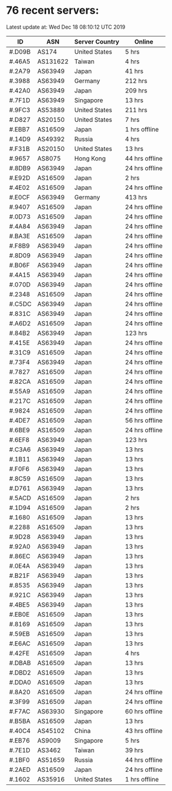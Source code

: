 # 76 recent servers:

Latest update at: Wed Dec 18 08:10:12 UTC 2019

| ID | ASN | Server Country | Online |
| -- | --- | -------------- | ------ |
| #.D09B | AS174 | United States | 5 hrs |
| #.46A5 | AS131622 | Taiwan | 4 hrs |
| #.2A79 | AS63949 | Japan | 41 hrs |
| #.3988 | AS63949 | Germany | 212 hrs |
| #.42A0 | AS63949 | Japan | 209 hrs |
| #.7F1D | AS63949 | Singapore | 13 hrs |
| #.9FC3 | AS53889 | United States | 211 hrs |
| #.D827 | AS20150 | United States | 7 hrs |
| #.EBB7 | AS16509 | Japan | 1 hrs offline |
| #.14D9 | AS49392 | Russia | 4 hrs |
| #.F31B | AS20150 | United States | 13 hrs |
| #.9657 | AS8075 | Hong Kong | 44 hrs offline |
| #.8DB9 | AS63949 | Japan | 24 hrs offline |
| #.E92D | AS16509 | Japan | 2 hrs |
| #.4E02 | AS16509 | Japan | 24 hrs offline |
| #.E0CF | AS63949 | Germany | 413 hrs |
| #.9407 | AS16509 | Japan | 24 hrs offline |
| #.0D73 | AS16509 | Japan | 24 hrs offline |
| #.4A84 | AS63949 | Japan | 24 hrs offline |
| #.BA3E | AS16509 | Japan | 24 hrs offline |
| #.F8B9 | AS63949 | Japan | 24 hrs offline |
| #.8D09 | AS63949 | Japan | 24 hrs offline |
| #.B06F | AS63949 | Japan | 24 hrs offline |
| #.4A15 | AS63949 | Japan | 24 hrs offline |
| #.070D | AS63949 | Japan | 24 hrs offline |
| #.2348 | AS16509 | Japan | 24 hrs offline |
| #.C5DC | AS63949 | Japan | 24 hrs offline |
| #.831C | AS63949 | Japan | 24 hrs offline |
| #.A6D2 | AS16509 | Japan | 24 hrs offline |
| #.84B2 | AS63949 | Japan | 123 hrs |
| #.415E | AS63949 | Japan | 24 hrs offline |
| #.31C9 | AS16509 | Japan | 24 hrs offline |
| #.73F4 | AS63949 | Japan | 24 hrs offline |
| #.7827 | AS16509 | Japan | 24 hrs offline |
| #.82CA | AS16509 | Japan | 24 hrs offline |
| #.55A9 | AS16509 | Japan | 24 hrs offline |
| #.217C | AS16509 | Japan | 24 hrs offline |
| #.9824 | AS16509 | Japan | 24 hrs offline |
| #.4DE7 | AS16509 | Japan | 56 hrs offline |
| #.6BE9 | AS16509 | Japan | 24 hrs offline |
| #.6EF8 | AS63949 | Japan | 123 hrs |
| #.C3A6 | AS63949 | Japan | 13 hrs |
| #.1B11 | AS63949 | Japan | 13 hrs |
| #.F0F6 | AS63949 | Japan | 13 hrs |
| #.8C59 | AS16509 | Japan | 13 hrs |
| #.D761 | AS63949 | Japan | 13 hrs |
| #.5ACD | AS16509 | Japan | 2 hrs |
| #.1D94 | AS16509 | Japan | 2 hrs |
| #.1680 | AS16509 | Japan | 13 hrs |
| #.2288 | AS16509 | Japan | 13 hrs |
| #.9D28 | AS63949 | Japan | 13 hrs |
| #.92A0 | AS63949 | Japan | 13 hrs |
| #.86EC | AS63949 | Japan | 13 hrs |
| #.0E4A | AS63949 | Japan | 13 hrs |
| #.B21F | AS63949 | Japan | 13 hrs |
| #.8535 | AS63949 | Japan | 13 hrs |
| #.921C | AS63949 | Japan | 13 hrs |
| #.4BE5 | AS63949 | Japan | 13 hrs |
| #.EB0E | AS16509 | Japan | 13 hrs |
| #.8169 | AS16509 | Japan | 13 hrs |
| #.59EB | AS16509 | Japan | 13 hrs |
| #.E6AC | AS16509 | Japan | 13 hrs |
| #.42FE | AS16509 | Japan | 4 hrs |
| #.DBAB | AS16509 | Japan | 13 hrs |
| #.DBD2 | AS16509 | Japan | 13 hrs |
| #.DDA0 | AS16509 | Japan | 13 hrs |
| #.8A20 | AS16509 | Japan | 24 hrs offline |
| #.3F99 | AS16509 | Japan | 24 hrs offline |
| #.F7AC | AS63930 | Singapore | 60 hrs offline |
| #.B5BA | AS16509 | Japan | 13 hrs |
| #.40C4 | AS45102 | China | 43 hrs offline |
| #.EB76 | AS9009 | Singapore | 5 hrs |
| #.7E1D | AS3462 | Taiwan | 39 hrs |
| #.1BF0 | AS51659 | Russia | 44 hrs offline |
| #.2AED | AS16509 | Japan | 24 hrs offline |
| #.1602 | AS35916 | United States | 1 hrs offline |

